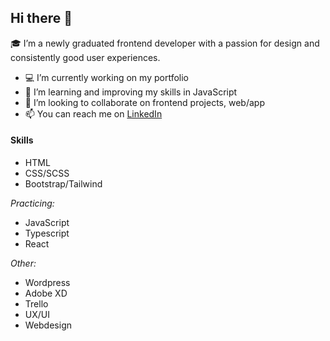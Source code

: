 ## Hi there 👋

:mortar_board: I’m a newly graduated frontend developer with a passion for design and consistently good user experiences.

- :computer: I’m currently working on my portfolio
- 🌱 I’m learning and improving my skills in JavaScript
- 👯 I’m looking to collaborate on frontend projects, web/app
- 📫 You can reach me on [LinkedIn](https://www.linkedin.com/in/michelle-kristine-narverud-11052715b/)

#### Skills

- HTML
- CSS/SCSS
- Bootstrap/Tailwind


_Practicing:_ 
- JavaScript
- Typescript
- React


_Other:_
- Wordpress
- Adobe XD
- Trello
- UX/UI
- Webdesign





<!--
**devMichelle/devMichelle** is a ✨ _special_ ✨ repository because its `README.md` (this file) appears on your GitHub profile.

Here are some ideas to get you started:

- 🔭 I’m currently working on ...
- 🌱 I’m currently learning JavaScript
- 👯 I’m looking to collaborate on frontend projects, web/app.

- 📫 How to reach me: ...
- 😄 Pronouns: ...
- ⚡ Fun fact: ...
-->
